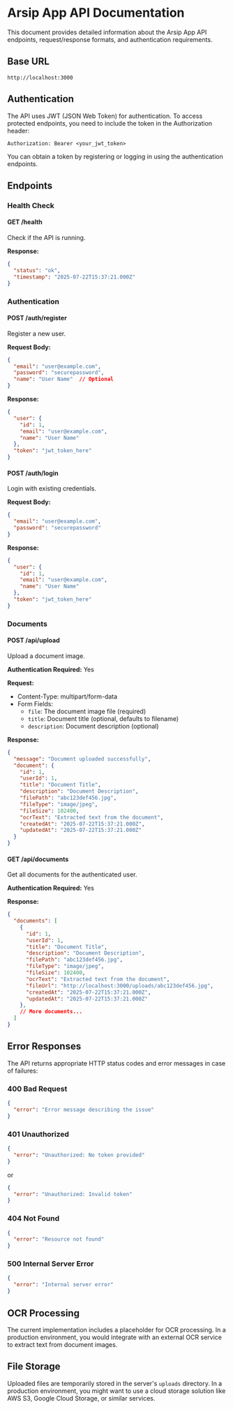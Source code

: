 # Arsip App API Documentation

This document provides detailed information about the Arsip App API endpoints, request/response formats, and authentication requirements.

## Base URL

```
http://localhost:3000
```

## Authentication

The API uses JWT (JSON Web Token) for authentication. To access protected endpoints, you need to include the token in the Authorization header:

```
Authorization: Bearer <your_jwt_token>
```

You can obtain a token by registering or logging in using the authentication endpoints.

## Endpoints

### Health Check

#### GET /health

Check if the API is running.

**Response:**
```json
{
  "status": "ok",
  "timestamp": "2025-07-22T15:37:21.000Z"
}
```

### Authentication

#### POST /auth/register

Register a new user.

**Request Body:**
```json
{
  "email": "user@example.com",
  "password": "securepassword",
  "name": "User Name"  // Optional
}
```

**Response:**
```json
{
  "user": {
    "id": 1,
    "email": "user@example.com",
    "name": "User Name"
  },
  "token": "jwt_token_here"
}
```

#### POST /auth/login

Login with existing credentials.

**Request Body:**
```json
{
  "email": "user@example.com",
  "password": "securepassword"
}
```

**Response:**
```json
{
  "user": {
    "id": 1,
    "email": "user@example.com",
    "name": "User Name"
  },
  "token": "jwt_token_here"
}
```

### Documents

#### POST /api/upload

Upload a document image.

**Authentication Required:** Yes

**Request:**
- Content-Type: multipart/form-data
- Form Fields:
  - `file`: The document image file (required)
  - `title`: Document title (optional, defaults to filename)
  - `description`: Document description (optional)

**Response:**
```json
{
  "message": "Document uploaded successfully",
  "document": {
    "id": 1,
    "userId": 1,
    "title": "Document Title",
    "description": "Document Description",
    "filePath": "abc123def456.jpg",
    "fileType": "image/jpeg",
    "fileSize": 102400,
    "ocrText": "Extracted text from the document",
    "createdAt": "2025-07-22T15:37:21.000Z",
    "updatedAt": "2025-07-22T15:37:21.000Z"
  }
}
```

#### GET /api/documents

Get all documents for the authenticated user.

**Authentication Required:** Yes

**Response:**
```json
{
  "documents": [
    {
      "id": 1,
      "userId": 1,
      "title": "Document Title",
      "description": "Document Description",
      "filePath": "abc123def456.jpg",
      "fileType": "image/jpeg",
      "fileSize": 102400,
      "ocrText": "Extracted text from the document",
      "fileUrl": "http://localhost:3000/uploads/abc123def456.jpg",
      "createdAt": "2025-07-22T15:37:21.000Z",
      "updatedAt": "2025-07-22T15:37:21.000Z"
    },
    // More documents...
  ]
}
```

## Error Responses

The API returns appropriate HTTP status codes and error messages in case of failures:

### 400 Bad Request

```json
{
  "error": "Error message describing the issue"
}
```

### 401 Unauthorized

```json
{
  "error": "Unauthorized: No token provided"
}
```

or

```json
{
  "error": "Unauthorized: Invalid token"
}
```

### 404 Not Found

```json
{
  "error": "Resource not found"
}
```

### 500 Internal Server Error

```json
{
  "error": "Internal server error"
}
```

## OCR Processing

The current implementation includes a placeholder for OCR processing. In a production environment, you would integrate with an external OCR service to extract text from document images.

## File Storage

Uploaded files are temporarily stored in the server's `uploads` directory. In a production environment, you might want to use a cloud storage solution like AWS S3, Google Cloud Storage, or similar services.
